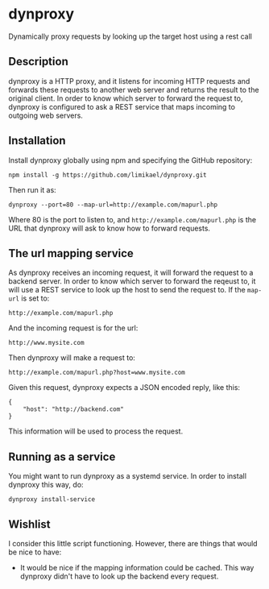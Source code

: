 # dynproxy
Dynamically proxy requests by looking up the target host using a rest call

## Description
dynproxy is a HTTP proxy, and it listens for incoming HTTP requests and
forwards these requests to another web server and returns the result to
the original client. In order to know which server to forward the request
to, dynproxy is configured to ask a REST service that maps incoming to 
outgoing web servers.

## Installation
Install dynproxy globally using npm and specifying the GitHub repository:

    npm install -g https://github.com/limikael/dynproxy.git

Then run it as:

    dynproxy --port=80 --map-url=http://example.com/mapurl.php

Where 80 is the port to listen to, and `http://example.com/mapurl.php` is the URL that dynproxy will ask to know how to forward requests.

## The url mapping service
As dynproxy receives an incoming request, it will forward the request to a backend server. In
order to know which server to forward the reqeust to, it will use a REST service to look up
the host to send the request to. If the `map-url` is set to:

    http://example.com/mapurl.php

And the incoming request is for the url:

    http://www.mysite.com

Then dynproxy will make a request to:

    http://example.com/mapurl.php?host=www.mysite.com

Given this request, dynproxy expects a JSON encoded reply, like this:

    {
    	"host": "http://backend.com"
    }

This information will be used to process the request.

## Running as a service
You might want to run dynproxy as a systemd service. In order to install dynproxy this way, do:

    dynproxy install-service

## Wishlist
I consider this little script functioning. However, there are things that would be nice to have:

- It would be nice if the mapping information could be cached. This way dynproxy didn't have to look up the backend
every request.
